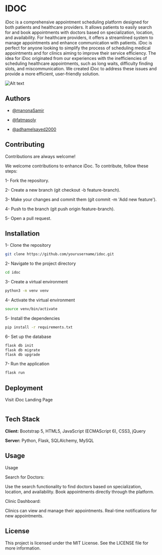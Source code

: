
# IDOC

iDoc is a comprehensive appointment scheduling platform designed for both patients and healthcare providers. It allows patients to easily search for and book appointments with doctors based on specialization, location, and availability. For healthcare providers, it offers a streamlined system to manage appointments and enhance communication with patients. iDoc is perfect for anyone looking to simplify the process of scheduling medical appointments and for clinics aiming to improve their service efficiency.
The idea for iDoc originated from our experiences with the inefficiencies of scheduling healthcare appointments, such as long waits, difficulty finding slots, and miscommunication. We created iDoc to address these issues and provide a more efficient, user-friendly solution.





![Alt text](IDOC/app/static/image/screencapture-localhost-5000-2024-06-12-14_02_53.png)

## Authors

- [@manonaSamir](https://github.com/manonaSamir)

- [@fatmasoly](https://github.com/fatmasoly)

- [@adhamelsayed2000](https://github.com/adhamelsayed2000)






## Contributing

Contributions are always welcome!

We welcome contributions to enhance iDoc. To contribute, follow these steps:

1- Fork the repository.

2- Create a new branch (git checkout -b feature-branch).

3- Make your changes and commit them (git commit -m 'Add new feature').

4- Push to the branch (git push origin feature-branch).

5- Open a pull request.


## Installation

1- Clone the repository

```bash
git clone https://github.com/yourusername/idoc.git

```
2- Navigate to the project directory

```bash
cd idoc

```

3- Create a virtual environment

```bash
python3 -m venv venv

```

4- Activate the virtual environment

```bash
source venv/bin/activate

```

5- Install the dependencies

```bash
pip install -r requirements.txt

```

6- Set up the database
```bash
flask db init
flask db migrate
flask db upgrade

```

7- Run the application
```bash
flask run

```
## Deployment

Visit iDoc Landing Page
```bash
```



## Tech Stack

**Client:** Bootstrap 5, HTML5, JavaScript (ECMAScript 6), CSS3, jQuery


**Server:** Python, Flask, SQLAlchemy, MySQL


## Usage

Usage

Search for Doctors:

Use the search functionality to find doctors based on specialization, location, and availability.
Book appointments directly through the platform.

Clinic Dashboard:

Clinics can view and manage their appointments.
Real-time notifications for new appointments.


## License

This project is licensed under the MIT License. See the LICENSE file for more information.




